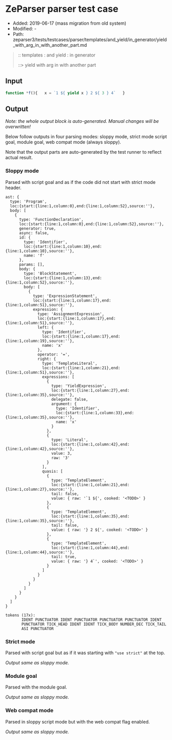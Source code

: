 # ZeParser parser test case

- Added: 2019-06-17 (mass migration from old system)
- Modified: -
- Path: zeparser3/tests/testcases/parser/templates/and_yield/in_generator/yield_with_arg_in_with_another_part.md

> :: templates : and yield : in generator
>
> ::> yield with arg  in with another part

## Input

`````js
function *f(){   x = `1 ${ yield x } 2 ${ 3 } 4`   }
`````

## Output

_Note: the whole output block is auto-generated. Manual changes will be overwritten!_

Below follow outputs in four parsing modes: sloppy mode, strict mode script goal, module goal, web compat mode (always sloppy).

Note that the output parts are auto-generated by the test runner to reflect actual result.

### Sloppy mode

Parsed with script goal and as if the code did not start with strict mode header.

`````
ast: {
  type: 'Program',
  loc:{start:{line:1,column:0},end:{line:1,column:52},source:''},
  body: [
    {
      type: 'FunctionDeclaration',
      loc:{start:{line:1,column:0},end:{line:1,column:52},source:''},
      generator: true,
      async: false,
      id: {
        type: 'Identifier',
        loc:{start:{line:1,column:10},end:{line:1,column:10},source:''},
        name: 'f'
      },
      params: [],
      body: {
        type: 'BlockStatement',
        loc:{start:{line:1,column:13},end:{line:1,column:52},source:''},
        body: [
          {
            type: 'ExpressionStatement',
            loc:{start:{line:1,column:17},end:{line:1,column:51},source:''},
            expression: {
              type: 'AssignmentExpression',
              loc:{start:{line:1,column:17},end:{line:1,column:51},source:''},
              left: {
                type: 'Identifier',
                loc:{start:{line:1,column:17},end:{line:1,column:19},source:''},
                name: 'x'
              },
              operator: '=',
              right: {
                type: 'TemplateLiteral',
                loc:{start:{line:1,column:21},end:{line:1,column:51},source:''},
                expressions: [
                  {
                    type: 'YieldExpression',
                    loc:{start:{line:1,column:27},end:{line:1,column:35},source:''},
                    delegate: false,
                    argument: {
                      type: 'Identifier',
                      loc:{start:{line:1,column:33},end:{line:1,column:35},source:''},
                      name: 'x'
                    }
                  },
                  {
                    type: 'Literal',
                    loc:{start:{line:1,column:42},end:{line:1,column:42},source:''},
                    value: 3,
                    raw: '3'
                  }
                ],
                quasis: [
                  {
                    type: 'TemplateElement',
                    loc:{start:{line:1,column:21},end:{line:1,column:27},source:''},
                    tail: false,
                    value: { raw: '`1 ${', cooked: '<TODO>' }
                  },
                  {
                    type: 'TemplateElement',
                    loc:{start:{line:1,column:35},end:{line:1,column:35},source:''},
                    tail: false,
                    value: { raw: '} 2 ${', cooked: '<TODO>' }
                  },
                  {
                    type: 'TemplateElement',
                    loc:{start:{line:1,column:44},end:{line:1,column:44},source:''},
                    tail: true,
                    value: { raw: '} 4`', cooked: '<TODO>' }
                  }
                ]
              }
            }
          }
        ]
      }
    }
  ]
}

tokens (17x):
       IDENT PUNCTUATOR IDENT PUNCTUATOR PUNCTUATOR PUNCTUATOR IDENT
       PUNCTUATOR TICK_HEAD IDENT IDENT TICK_BODY NUMBER_DEC TICK_TAIL
       ASI PUNCTUATOR
`````

### Strict mode

Parsed with script goal but as if it was starting with `"use strict"` at the top.

_Output same as sloppy mode._

### Module goal

Parsed with the module goal.

_Output same as sloppy mode._

### Web compat mode

Parsed in sloppy script mode but with the web compat flag enabled.

_Output same as sloppy mode._
